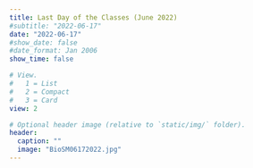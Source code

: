 ```yaml
---
title: Last Day of the Classes (June 2022)
#subtitle: "2022-06-17"
date: "2022-06-17"
#show_date: false
#date_format: Jan 2006
show_time: false

# View.
#   1 = List
#   2 = Compact
#   3 = Card
view: 2

# Optional header image (relative to `static/img/` folder).
header:
  caption: ""
  image: "BioSM06172022.jpg"
---
```


